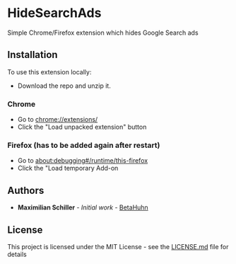 # HideSearchAds
Simple Chrome/Firefox extension which hides Google Search ads

## Installation
To use this extension locally:
- Download the repo and unzip it.

### Chrome
- Go to <chrome://extensions/>
- Click the "Load unpacked extension" button
### Firefox (has to be added again after restart)
- Go to <about:debugging#/runtime/this-firefox>
- Click the "Load temporary Add-on

## Authors
- **Maximilian Schiller** - *Initial work* - [BetaHuhn](https://github.com/BetaHuhn)

## License

This project is licensed under the MIT License - see the [LICENSE.md](LICENSE.md) file for details